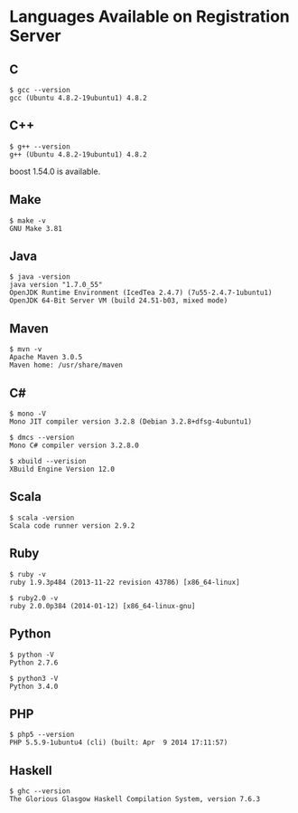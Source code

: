 # Languages Available on Registration Server

## C
```
$ gcc --version
gcc (Ubuntu 4.8.2-19ubuntu1) 4.8.2
```

## C++
```
$ g++ --version
g++ (Ubuntu 4.8.2-19ubuntu1) 4.8.2
```

boost 1.54.0 is available.

## Make
```
$ make -v
GNU Make 3.81
```

## Java
```
$ java -version
java version "1.7.0_55"
OpenJDK Runtime Environment (IcedTea 2.4.7) (7u55-2.4.7-1ubuntu1)
OpenJDK 64-Bit Server VM (build 24.51-b03, mixed mode)
```

## Maven
```
$ mvn -v
Apache Maven 3.0.5
Maven home: /usr/share/maven
```

## C#
```
$ mono -V
Mono JIT compiler version 3.2.8 (Debian 3.2.8+dfsg-4ubuntu1)
```

```
$ dmcs --version
Mono C# compiler version 3.2.8.0
```

```
$ xbuild --verision
XBuild Engine Version 12.0
```

## Scala
```
$ scala -version
Scala code runner version 2.9.2
```

## Ruby
```
$ ruby -v
ruby 1.9.3p484 (2013-11-22 revision 43786) [x86_64-linux]
```

```
$ ruby2.0 -v
ruby 2.0.0p384 (2014-01-12) [x86_64-linux-gnu]
```

## Python
```
$ python -V
Python 2.7.6
```

```
$ python3 -V
Python 3.4.0
```

## PHP
```
$ php5 --version
PHP 5.5.9-1ubuntu4 (cli) (built: Apr  9 2014 17:11:57)
```

## Haskell
```
$ ghc --version
The Glorious Glasgow Haskell Compilation System, version 7.6.3
```
